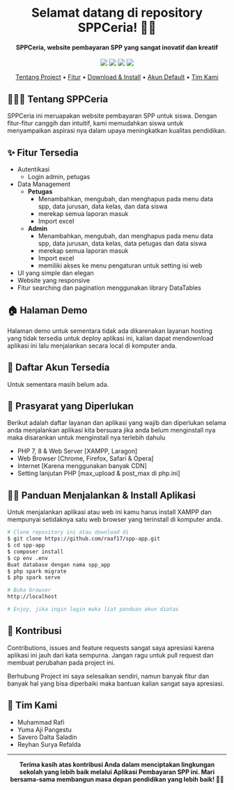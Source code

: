 <h1 align="center">Selamat datang di repository SPPCeria! 👋🏻</h1>

<p></p>

<h4 align="center">SPPCeria, website pembayaran SPP yang sangat inovatif dan kreatif</h4>

<p></p>

<p align="center">
	<img src="https://img.shields.io/github/issues/raaf17/spp-app?style=flat-square">
	<img src="https://img.shields.io/github/stars/raaf17/spp-app?style=flat-square"> 
	<img src="https://img.shields.io/github/forks/raaf17/spp-app?style=flat-square">
	<img src="https://img.shields.io/github/followers/raaf17.svg?style=flat-square&label=followers">
</p>

<p align="center">
  <a href="#tentang">Tentang Project</a> •
  <a href="#fitur">Fitur</a> •
  <a href="#download">Download & Install</a> •
  <a href="#akun">Akun Default</a> •
  <a href="#tim-kami">Tim Kami</a>
</p>

<p></p>

<h2 id="tentang">👨🏻‍🏫 Tentang SPPCeria</h2>

SPPCeria ini meruapakan website pembayaran SPP untuk siswa. Dengan fitur-fitur canggih dan intuitif, kami memudahkan siswa untuk menyampaikan aspirasi nya dalam upaya meningkatkan kualitas pendidikan.

<p></p>

<h2 id="fitur">✨ Fitur Tersedia</h2>

- Autentikasi
  - Login admin, petugas
- Data Management
  - **Petugas**
    - Menambahkan, mengubah, dan menghapus pada menu data spp, data jurusan, data kelas, dan data siswa 
    - merekap semua laporan masuk
    - Import excel
  - **Admin**
    - Menambahkan, mengubah, dan menghapus pada menu data spp, data jurusan, data kelas, data petugas dan data siswa 
    - merekap semua laporan masuk
    - Import excel
    - memiliki akses ke menu pengaturan untuk setting isi web
- UI yang simple dan elegan
- Website yang responsive
- Fitur searching dan pagination menggunakan library DataTables

<p></p>

<h2 id="demo">🏠 Halaman Demo</h2>

Halaman demo untuk sementara tidak ada dikarenakan layanan hosting yang tidak tersedia untuk deploy aplikasi ini, kalian dapat mendownload aplikasi ini lalu menjalankan secara local di komputer anda.

<p></p>

<h2 id="akun">🔑 Daftar Akun Tersedia</h2>

Untuk sementara masih belum ada.

<p></p>

<h2 id="syarat">💾 Prasyarat yang Diperlukan</h2>

Berikut adalah daftar layanan dan aplikasi yang wajib dan diperlukan selama anda menjalankan aplikasi kita bersuara jika anda belum menginstall nya maka disarankan untuk menginstall nya terlebih dahulu

- PHP 7, 8 & Web Server [XAMPP, Laragon]
- Web Browser [Chrome, Firefox, Safari & Opera]
- Internet [Karena menggunakan banyak CDN]
- Setting lanjutan PHP [max_upload & post_max di php.ini]

<p></p>

<h2 id="download">🐱‍💻 Panduan Menjalankan & Install Aplikasi</h2>

Untuk menjalankan aplikasi atau web ini kamu harus install XAMPP dan mempunyai setidaknya satu web browser yang terinstall di komputer anda.

```bash
# Clone repository ini atau download di
$ git clone https://github.com/raaf17/spp-app.git
$ cd spp-app
$ composer install
$ cp env .env
Buat database dengan nama spp_app
$ php spark migrate
$ php spark serve

# Buka browser
http://localhost

# Enjoy, jika ingin login maka liat panduan akun diatas
```

<p></p>

<h2 id="kontribusi">🤝 Kontribusi</h2>

Contributions, issues and feature requests sangat saya apresiasi karena aplikasi ini jauh dari kata sempurna. Jangan ragu untuk pull request dan membuat perubahan pada project ini.

Berhubung Project ini saya selesaikan sendiri, namun banyak fitur dan banyak hal yang bisa diperbaiki maka bantuan kalian sangat saya apresiasi.

<p></p>

<h2 id="tim-kami">📝 Tim Kami</h2>

- Muhammad Rafi
- Yuma Aji Pangestu
- Savero Dalta Saladin
- Reyhan Surya Refalda

---

**<p align="center">Terima kasih atas kontribusi Anda dalam menciptakan lingkungan sekolah yang lebih baik melalui Aplikasi Pembayaran SPP ini. Mari bersama-sama membangun masa depan pendidikan yang lebih baik! 💪📝</p>**
